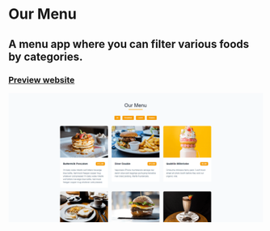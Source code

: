 # Our Menu
## A menu app where you can filter various foods by categories.
### [Preview website](https://milyazkamil.github.io/Our-Menu/) 
![](./src/assets/images/readme-image.png)